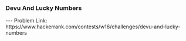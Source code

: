 <h3>Devu And Lucky Numbers</h3>
---
Problem Link:<br/>
https://www.hackerrank.com/contests/w16/challenges/devu-and-lucky-numbers
